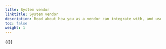 ```yaml
---
title: System vendor
linktitle: System vendor
description: Read about how you as a vendor can integrate with, and use Altinn Aurorisasjon
toc: false
weight: 1
---
```


{{<children />}}

